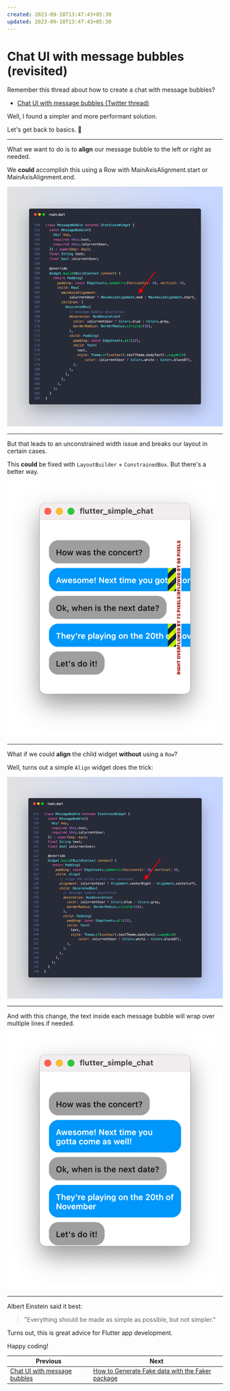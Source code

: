 ```yaml
---
created: 2023-09-18T13:47:43+05:30
updated: 2023-09-18T13:47:43+05:30
---
```

# Chat UI with message bubbles (revisited)

Remember this thread about how to create a chat with message bubbles?

- [Chat UI with message bubbles (Twitter thread)](https://twitter.com/biz84/status/1437409386423521282)

Well, I found a simpler and more performant solution.

Let's get back to basics. 🧵

-----

What we want to do is to **align** our message bubble to the left or right as needed.

We **could** accomplish this using a Row with MainAxisAlignment.start or MainAxisAlignment.end.

![](010_message_bubble_row_code.png)

---

But that leads to an unconstrained width issue and breaks our layout in certain cases.

This **could** be fixed with `LayoutBuilder` + `ConstrainedBox`. But there's a better way.

![](010_simple_chat_broken.png)

---

What if we could **align** the child widget **without** using a `Row`?

Well, turns out a simple `Align` widget does the trick:

![](010_message_bubble_alignment_code.png)

---

And with this change, the text inside each message bubble will wrap over multiple lines if needed.

![](010_layout_constrained_box.png)

---

Albert Einstein said it best:

> "Everything should be made as simple as possible, but not simpler."

Turns out, this is great advice for Flutter app development.

Happy coding!
 
| Previous | Next |
| -------- | ---- |
| [Chat UI with message bubbles](../0008-chat-ui-with-message-bubbles/index.md) | [How to Generate Fake data with the Faker package](../0010-how-to-generate-fake-data-with-the-faker-package/index.md) |